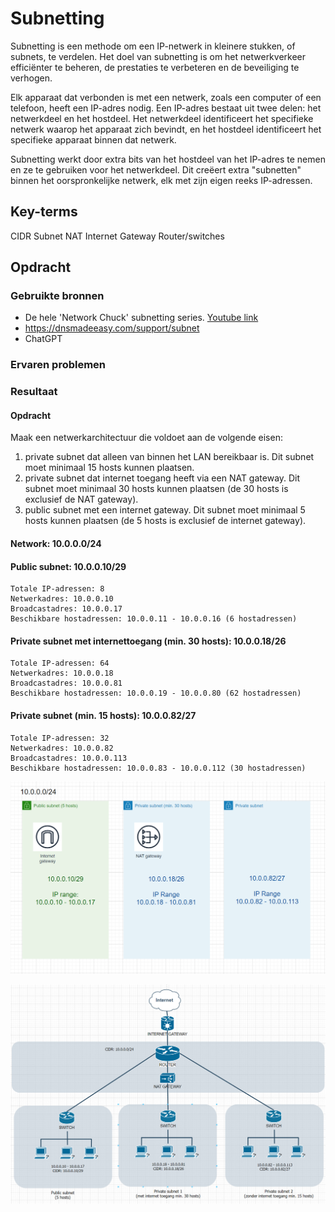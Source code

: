 # Subnetting

Subnetting is een methode om een IP-netwerk in kleinere stukken, of subnets, te verdelen. Het doel van subnetting is om het netwerkverkeer efficiënter te beheren, de prestaties te verbeteren en de beveiliging te verhogen.

Elk apparaat dat verbonden is met een netwerk, zoals een computer of een telefoon, heeft een IP-adres nodig. Een IP-adres bestaat uit twee delen: het netwerkdeel en het hostdeel. Het netwerkdeel identificeert het specifieke netwerk waarop het apparaat zich bevindt, en het hostdeel identificeert het specifieke apparaat binnen dat netwerk.

Subnetting werkt door extra bits van het hostdeel van het IP-adres te nemen en ze te gebruiken voor het netwerkdeel. Dit creëert extra "subnetten" binnen het oorspronkelijke netwerk, elk met zijn eigen reeks IP-adressen.

## Key-terms
CIDR
Subnet
NAT
Internet Gateway
Router/switches

## Opdracht
### Gebruikte bronnen
- De hele 'Network Chuck' subnetting series.
    [Youtube link](https://www.youtube.com/watch?v=B1vqKQIPxr0&list=PLIhvC56v63IKrRHh3gvZZBAGvsvOhwrRF&index=7)
- https://dnsmadeeasy.com/support/subnet
- ChatGPT


### Ervaren problemen

### Resultaat
#### Opdracht
Maak een netwerkarchitectuur die voldoet aan de volgende eisen:
1. private subnet dat alleen van binnen het LAN bereikbaar is. Dit subnet moet minimaal 15 hosts kunnen plaatsen.
2. private subnet dat internet toegang heeft via een NAT gateway. Dit subnet moet minimaal 30 hosts kunnen plaatsen (de 30 hosts is exclusief de NAT gateway).
3. public subnet met een internet gateway. Dit subnet moet minimaal 5 hosts kunnen plaatsen (de 5 hosts is exclusief de internet gateway).


#### Network: 10.0.0.0/24

#### Public subnet: 10.0.0.10/29

    Totale IP-adressen: 8
    Netwerkadres: 10.0.0.10
    Broadcastadres: 10.0.0.17
    Beschikbare hostadressen: 10.0.0.11 - 10.0.0.16 (6 hostadressen)

#### Private subnet met internettoegang (min. 30 hosts): 10.0.0.18/26

    Totale IP-adressen: 64
    Netwerkadres: 10.0.0.18
    Broadcastadres: 10.0.0.81
    Beschikbare hostadressen: 10.0.0.19 - 10.0.0.80 (62 hostadressen)
    
#### Private subnet (min. 15 hosts): 10.0.0.82/27

    Totale IP-adressen: 32
    Netwerkadres: 10.0.0.82
    Broadcastadres: 10.0.0.113
    Beschikbare hostadressen: 10.0.0.83 - 10.0.0.112 (30 hostadressen)


![Image](https://github.com/techgrounds/techgrounds-kaman/blob/main/00_includes/NWT-06_screen01.PNG)

![link](https://github.com/techgrounds/techgrounds-kaman/blob/main/00_includes/NWT-06_screen02.PNG)